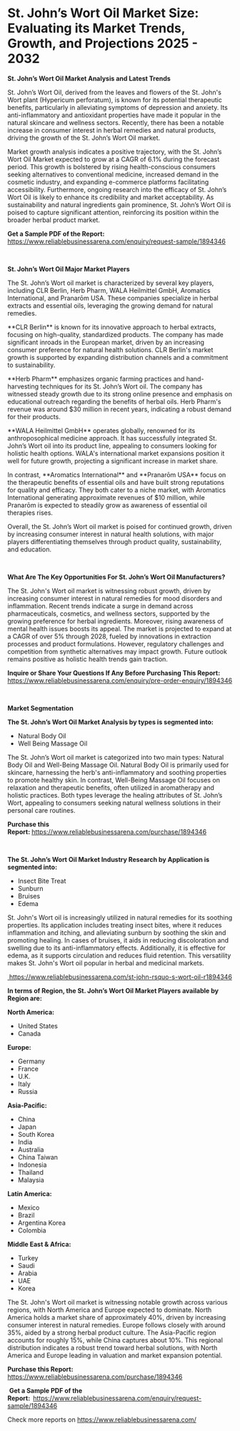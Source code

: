 <p><h1>St. John’s Wort Oil Market Size: Evaluating its Market Trends, Growth, and Projections 2025 - 2032</h1></p><p><strong>St. John’s Wort Oil Market Analysis and Latest Trends</strong></p>
<p><p>St. John’s Wort Oil, derived from the leaves and flowers of the St. John's Wort plant (Hypericum perforatum), is known for its potential therapeutic benefits, particularly in alleviating symptoms of depression and anxiety. Its anti-inflammatory and antioxidant properties have made it popular in the natural skincare and wellness sectors. Recently, there has been a notable increase in consumer interest in herbal remedies and natural products, driving the growth of the St. John’s Wort Oil market.</p><p>Market growth analysis indicates a positive trajectory, with the St. John’s Wort Oil Market expected to grow at a CAGR of 6.1% during the forecast period. This growth is bolstered by rising health-conscious consumers seeking alternatives to conventional medicine, increased demand in the cosmetic industry, and expanding e-commerce platforms facilitating accessibility. Furthermore, ongoing research into the efficacy of St. John’s Wort Oil is likely to enhance its credibility and market acceptability. As sustainability and natural ingredients gain prominence, St. John’s Wort Oil is poised to capture significant attention, reinforcing its position within the broader herbal product market.</p></p>
<p><strong>Get a Sample PDF of the Report:&nbsp;</strong> <a href="https://www.reliablebusinessarena.com/enquiry/request-sample/1894346?utm_campaign=1891&utm_medium=2&utm_source=Github&utm_content=ia&utm_term=14012025&utm_id=st-johns-wort-oil">https://www.reliablebusinessarena.com/enquiry/request-sample/1894346</a></p>
<p>&nbsp;</p>
<p><strong>St. John’s Wort Oil Major Market Players</strong></p>
<p><p>The St. John’s Wort oil market is characterized by several key players, including CLR Berlin, Herb Pharm, WALA Heilmittel GmbH, Aromatics International, and Pranarōm USA. These companies specialize in herbal extracts and essential oils, leveraging the growing demand for natural remedies.</p><p>**CLR Berlin** is known for its innovative approach to herbal extracts, focusing on high-quality, standardized products. The company has made significant inroads in the European market, driven by an increasing consumer preference for natural health solutions. CLR Berlin's market growth is supported by expanding distribution channels and a commitment to sustainability.</p><p>**Herb Pharm** emphasizes organic farming practices and hand-harvesting techniques for its St. John’s Wort oil. The company has witnessed steady growth due to its strong online presence and emphasis on educational outreach regarding the benefits of herbal oils. Herb Pharm's revenue was around $30 million in recent years, indicating a robust demand for their products.</p><p>**WALA Heilmittel GmbH** operates globally, renowned for its anthroposophical medicine approach. It has successfully integrated St. John’s Wort oil into its product line, appealing to consumers looking for holistic health options. WALA's international market expansions position it well for future growth, projecting a significant increase in market share.</p><p>In contrast, **Aromatics International** and **Pranarōm USA** focus on the therapeutic benefits of essential oils and have built strong reputations for quality and efficacy. They both cater to a niche market, with Aromatics International generating approximate revenues of $10 million, while Pranarōm is expected to steadily grow as awareness of essential oil therapies rises.</p><p>Overall, the St. John’s Wort oil market is poised for continued growth, driven by increasing consumer interest in natural health solutions, with major players differentiating themselves through product quality, sustainability, and education.</p></p>
<p>&nbsp;</p>
<p><strong>What Are The Key Opportunities For St. John’s Wort Oil Manufacturers?</strong></p>
<p><p>The St. John's Wort oil market is witnessing robust growth, driven by increasing consumer interest in natural remedies for mood disorders and inflammation. Recent trends indicate a surge in demand across pharmaceuticals, cosmetics, and wellness sectors, supported by the growing preference for herbal ingredients. Moreover, rising awareness of mental health issues boosts its appeal. The market is projected to expand at a CAGR of over 5% through 2028, fueled by innovations in extraction processes and product formulations. However, regulatory challenges and competition from synthetic alternatives may impact growth. Future outlook remains positive as holistic health trends gain traction.</p></p>
<p><strong>Inquire or Share Your Questions If Any Before Purchasing This Report:</strong> <a href="https://www.reliablebusinessarena.com/enquiry/pre-order-enquiry/1894346?utm_campaign=1891&utm_medium=2&utm_source=Github&utm_content=ia&utm_term=14012025&utm_id=st-johns-wort-oil">https://www.reliablebusinessarena.com/enquiry/pre-order-enquiry/1894346</a></p>
<p>&nbsp;</p>
<p><strong>Market Segmentation</strong></p>
<p><strong>The St. John’s Wort Oil Market Analysis by types is segmented into:</strong></p>
<p><ul><li>Natural Body Oil</li><li>Well Being Massage Oil</li></ul></p>
<p><p>The St. John’s Wort oil market is categorized into two main types: Natural Body Oil and Well-Being Massage Oil. Natural Body Oil is primarily used for skincare, harnessing the herb's anti-inflammatory and soothing properties to promote healthy skin. In contrast, Well-Being Massage Oil focuses on relaxation and therapeutic benefits, often utilized in aromatherapy and holistic practices. Both types leverage the healing attributes of St. John’s Wort, appealing to consumers seeking natural wellness solutions in their personal care routines.</p></p>
<p><strong>Purchase this Report:&nbsp;</strong><a href="https://www.reliablebusinessarena.com/purchase/1894346?utm_campaign=1891&utm_medium=2&utm_source=Github&utm_content=ia&utm_term=14012025&utm_id=st-johns-wort-oil">https://www.reliablebusinessarena.com/purchase/1894346</a></p>
<p>&nbsp;</p>
<p><strong>The St. John’s Wort Oil Market Industry Research by Application is segmented into:</strong></p>
<p><ul><li>Insect Bite Treat</li><li>Sunburn</li><li>Bruises</li><li>Edema</li></ul></p>
<p><p>St. John's Wort oil is increasingly utilized in natural remedies for its soothing properties. Its application includes treating insect bites, where it reduces inflammation and itching, and alleviating sunburn by soothing the skin and promoting healing. In cases of bruises, it aids in reducing discoloration and swelling due to its anti-inflammatory effects. Additionally, it is effective for edema, as it supports circulation and reduces fluid retention. This versatility makes St. John's Wort oil popular in herbal and medicinal markets.</p></p>
<p><a href="https://www.reliablebusinessarena.com/st-john-rsquo-s-wort-oil-r1894346?utm_campaign=1891&utm_medium=2&utm_source=Github&utm_content=ia&utm_term=14012025&utm_id=st-johns-wort-oil">&nbsp;https://www.reliablebusinessarena.com/st-john-rsquo-s-wort-oil-r1894346</a></p>
<p><strong>In terms of Region, the St. John’s Wort Oil Market Players available by Region are:</strong></p>
<p>
    <p> <strong> North America: </strong>
        <ul>
            <li>United States</li>
            <li>Canada</li>
        </ul>
        </p> 
    <p> <strong> Europe: </strong>
        <ul>
            <li>Germany</li>
            <li>France</li>
            <li>U.K.</li>
            <li>Italy</li>
            <li>Russia</li>
        </ul>
        </p> 
    <p> <strong> Asia-Pacific: </strong>
        <ul>
            <li>China</li>
            <li>Japan</li>
            <li>South Korea</li>
            <li>India</li>
            <li>Australia</li>
            <li>China Taiwan</li>
            <li>Indonesia</li>
            <li>Thailand</li>
            <li>Malaysia</li>
        </ul>
        </p> 
    <p> <strong> Latin America: </strong>
        <ul>
            <li>Mexico</li>
            <li>Brazil</li>
            <li>Argentina Korea</li>
            <li>Colombia</li>
        </ul>
        </p> 
    <p> <strong> Middle East & Africa: </strong>
        <ul>
            <li>Turkey</li>
            <li>Saudi</li>
            <li>Arabia</li>
            <li>UAE</li>
            <li>Korea</li>
        </ul>
    </p>
    </p>
<p><p>The St. John's Wort oil market is witnessing notable growth across various regions, with North America and Europe expected to dominate. North America holds a market share of approximately 40%, driven by increasing consumer interest in natural remedies. Europe follows closely with around 35%, aided by a strong herbal product culture. The Asia-Pacific region accounts for roughly 15%, while China captures about 10%. This regional distribution indicates a robust trend toward herbal solutions, with North America and Europe leading in valuation and market expansion potential.</p></p>
<p><strong>Purchase this Report: </strong><a href="https://www.reliablebusinessarena.com/purchase/1894346?utm_campaign=1891&utm_medium=2&utm_source=Github&utm_content=ia&utm_term=14012025&utm_id=st-johns-wort-oil">https://www.reliablebusinessarena.com/purchase/1894346</a></p>
<p>&nbsp;<strong>Get a Sample PDF of the Report:&nbsp;&nbsp;</strong><a href="https://www.reliablebusinessarena.com/enquiry/request-sample/1894346?utm_campaign=1891&utm_medium=2&utm_source=Github&utm_content=ia&utm_term=14012025&utm_id=st-johns-wort-oil">https://www.reliablebusinessarena.com/enquiry/request-sample/1894346</a></p>
<p><strong></strong></p>
<p>Check more reports on <a href="https://www.reliablebusinessarena.com/?utm_campaign=1891&utm_medium=2&utm_source=Github&utm_content=ia&utm_term=14012025&utm_id=st-johns-wort-oil">https://www.reliablebusinessarena.com/</a></p>